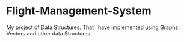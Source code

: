 # Flight-Management-System
My project of Data Structures. That i have implemented using Graphs Vectors and other data Structures.

